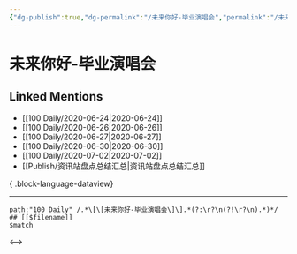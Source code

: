 ```yaml
---
{"dg-publish":true,"dg-permalink":"/未来你好-毕业演唱会","permalink":"/未来你好-毕业演唱会/","created":"2023-04-05T21:45:19.000+08:00","updated":"2023-04-05T21:45:20.000+08:00"}
---
```


# 未来你好-毕业演唱会

## Linked Mentions
- [[100 Daily/2020-06-24\|2020-06-24]]
- [[100 Daily/2020-06-26\|2020-06-26]]
- [[100 Daily/2020-06-27\|2020-06-27]]
- [[100 Daily/2020-06-30\|2020-06-30]]
- [[100 Daily/2020-07-02\|2020-07-02]]
- [[Publish/资讯站盘点总结汇总\|资讯站盘点总结汇总]]

{ .block-language-dataview}

---

```expander
path:"100 Daily" /.*\[\[未来你好-毕业演唱会\]\].*(?:\r?\n(?!\r?\n).*)*/
## [[$filename]]
$match
```

<-->